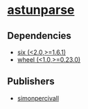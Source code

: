 # [astunparse](https://pypi.org/project/astunparse)

## Dependencies
- [six (<2.0,>=1.6.1)](packages/s/six.md)
- [wheel (<1.0,>=0.23.0)](packages/w/wheel.md)



## Publishers
- [simonpercivall](https://pypi.org/user/simonpercivall)

